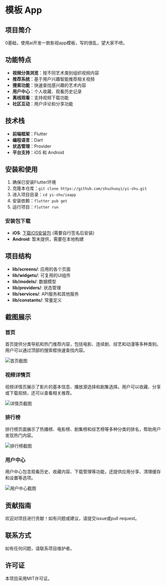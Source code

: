 # 模板 App

## 项目简介

0基础，使用ai开发一款影视app模板，写的很乱，望大家不喷。

## 功能特点

- **视频分类浏览**：按不同艺术类别组织视频内容
- **推荐系统**：基于用户兴趣智能推荐相关视频
- **搜索功能**：快速查找感兴趣的艺术内容
- **用户中心**：个人收藏、观看历史记录
- **离线观看**：支持视频下载功能
- **社区互动**：用户评论和分享功能

## 技术栈

- **前端框架**：Flutter
- **编程语言**：Dart
- **状态管理**：Provider
- **平台支持**：iOS 和 Android

## 安装和使用

1. 确保已安装Flutter环境
2. 克隆本仓库：`git clone https://github.com/shuzhuoyi/yi-shu.git`
3. 进入项目目录：`cd yi-shu/iaapp`
4. 安装依赖：`flutter pub get`
5. 运行项目：`flutter run`

### 安装包下载

- **iOS**: [下载iOS安装包](https://github.com/shuzhuoyi/yi-shu/raw/main/iaapp/build-packages/AppRelease-iOS.ipa) (需要自行签名后安装)
- **Android**: 暂未提供，需要在本地构建

## 项目结构

- **lib/screens/**: 应用的各个页面
- **lib/widgets/**: 可复用的UI组件
- **lib/models/**: 数据模型
- **lib/providers/**: 状态管理
- **lib/services/**: API服务和其他服务
- **lib/constants/**: 常量定义

## 截图展示

### 首页
首页提供分类导航和热门推荐内容，包括电影、连续剧、综艺和动漫等多种类别。用户可以通过顶部的搜索框快速查找内容。

![首页截图](https://raw.githubusercontent.com/shuzhuoyi/yi-shu/main/iaapp/screenshots/home.jpg)

### 视频详情页
视频详情页展示了影片的基本信息、播放源选择和剧集选择。用户可以收藏、分享或下载视频，还可以查看相关推荐。

![详情页截图](https://raw.githubusercontent.com/shuzhuoyi/yi-shu/main/iaapp/screenshots/detail.jpg)

### 排行榜
排行榜页面展示了热播榜、电影榜、剧集榜和综艺榜等多种分类的排名，帮助用户发现热门内容。

![排行榜截图](https://raw.githubusercontent.com/shuzhuoyi/yi-shu/main/iaapp/screenshots/ranking.jpg)

### 用户中心
用户中心包含观看历史、收藏内容、下载管理等功能，还提供应用分享、清理缓存和设置等选项。

![用户中心截图](https://raw.githubusercontent.com/shuzhuoyi/yi-shu/main/iaapp/screenshots/profile.jpg)

## 贡献指南

欢迎对项目进行贡献！如有问题或建议，请提交issue或pull request。

## 联系方式

如有任何问题，请联系项目维护者。

## 许可证

本项目采用MIT许可证。 